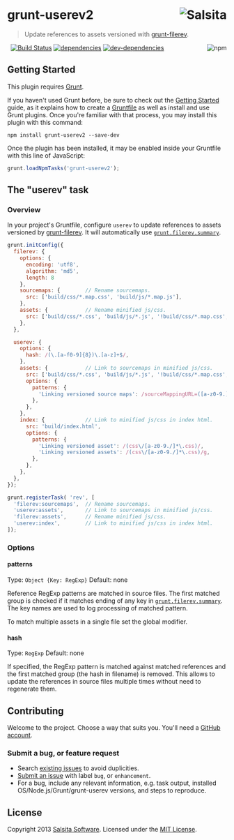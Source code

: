 # grunt-userev2 <a href='https://github.com/salsita'><img align='right' title='Salsita' src='https://www.google.com/a/cpanel/salsitasoft.com/images/logo.gif?alpha=1' _src='https://1.gravatar.com/avatar/d413290a5fe1385efcf5a344d4a0b588?s=50' /></a>

> Update references to assets versioned with [grunt-filerev](https://github.com/yeoman/grunt-filerev).

<a href='https://npmjs.org/package/grunt-userev2'><img align='right' alt='npm' title='npm info' src='https://nodei.co/npm/grunt-userev2.png?compact=true' /></a>&nbsp;
[![Build Status](https://travis-ci.org/k3karthic/grunt-userev.png?branch=master)](https://travis-ci.org/k3karthic/grunt-userev) 
[![dependencies](https://david-dm.org/k3karthic/grunt-userev.png)](https://david-dm.org/k3karthic/grunt-userev) 
[![dev-dependencies](https://david-dm.org/k3karthic/grunt-userev/dev-status.png)](https://david-dm.org/k3karthic/grunt-userev#info=devDependencies)



## Getting Started

This plugin requires [Grunt](http://gruntjs.com).

If you haven't used Grunt before, be sure to check out the [Getting Started](http://gruntjs.com/getting-started) guide, as it explains how to create a [Gruntfile](http://gruntjs.com/sample-gruntfile) as well as install and use Grunt plugins. Once you're familiar with that process, you may install this plugin with this command:

```shell
npm install grunt-userev2 --save-dev
```

Once the plugin has been installed, it may be enabled inside your Gruntfile with this line of JavaScript:

```js
grunt.loadNpmTasks('grunt-userev2');
```


## The "userev" task

### Overview

In your project's Gruntfile, configure `userev` to update references to assets versioned by [grunt-filerev](https://github.com/yeoman/grunt-filerev). It will automatically use [`grunt.filerev.summary`](https://github.com/yeoman/grunt-filerev#summary).


```js
grunt.initConfig({
  filerev: {
    options: {
      encoding: 'utf8',
      algorithm: 'md5',
      length: 8
    },
    sourcemaps: {        // Rename sourcemaps.
      src: ['build/css/*.map.css', 'build/js/*.map.js'],
    },
    assets: {            // Rename minified js/css.
      src: ['build/css/*.css', 'build/js/*.js', '!build/css/*.map.css', '!build/js/*.map.js'],
    },
  },

  userev: {
    options: {
      hash: /(\.[a-f0-9]{8})\.[a-z]+$/,
    },
    assets: {            // Link to sourcemaps in minified js/css.
      src: ['build/css/*.css', 'build/js/*.js', '!build/css/*.map.css', '!build/js/*.map.js'],
      options: {
        patterns: {
          'Linking versioned source maps': /sourceMappingURL=([a-z0-9.]*\.map)/,
        },
      },
    },
    index: {             // Link to minified js/css in index html.
      src: 'build/index.html',
      options: {
        patterns: {
          'Linking versioned asset': /(css\/[a-z0-9./]*\.css)/,
          'Linking versioned assets': /(css\/[a-z0-9./]*\.css)/g,
        },
      },
    },
  },
});

grunt.registerTask( 'rev', [
  'filerev:sourcemaps',  // Rename sourcemaps.
  'userev:assets',       // Link to sourcemaps in minified js/css.
  'filerev:assets',      // Rename minified js/css.
  'userev:index',        // Link to minified js/css in index html.
]);

```


### Options

#### patterns
Type: `Object {Key: RegExp}`
Default: none

Reference RegExp patterns are matched in source files. The first matched group is checked if it matches ending of any key in [`grunt.filerev.summary`](https://github.com/yeoman/grunt-filerev#summary). The key names are used to log processing of matched pattern.

To match multiple assets in a single file set the global modifier.

#### hash
Type: `RegExp`
Default: none

If specified, the RegExp pattern is matched against matched references and the first matched group (the hash in filename) is removed. This allows to update the references in source files multiple times without need to regenerate them.


## Contributing

Welcome to the project. Choose a way that suits you. You'll need a [GitHub account](https://github.com/signup/free).

### Submit a bug, or feature request

- Search [existing issues](https://github.com/k3karthic/grunt-userev/issues) to avoid duplicities.
- [Submit an issue](https://github.com/k3karthic/grunt-userev/issues/new) with label `bug`, or `enhancement`.
- For a bug, include any relevant information, e.g. task output, installed OS/Node.js/Grunt/grunt-userev versions, and steps to reproduce.

## License

Copyright 2013 [Salsita Software](http://salsitasoft.com). Licensed under the [MIT License](http://en.wikipedia.org/wiki/MIT_License).
